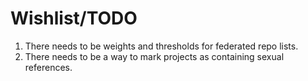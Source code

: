 Wishlist/TODO
=============

1. There needs to be weights and thresholds for federated repo lists.
3. There needs to be a way to mark projects as containing sexual references.
